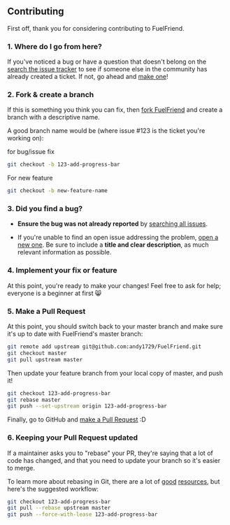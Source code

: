 ## Contributing

First off, thank you for considering contributing to FuelFriend.

### 1. Where do I go from here?

If you've noticed a bug or have a question that doesn't belong on the
[search the issue tracker](https://github.com/andy1729/FuelFriend/issues?q=something)
to see if someone else in the community has already created a ticket.
If not, go ahead and [make one](https://github.com/andy1729/FuelFriend/issues/new)!

### 2. Fork & create a branch

If this is something you think you can fix, then
[fork FuelFriend](https://help.github.com/articles/fork-a-repo)
and create a branch with a descriptive name.

A good branch name would be (where issue #123 is the ticket you're working on):

for bug/issue fix

```sh
git checkout -b 123-add-progress-bar
```

For new feature
```sh
git checkout -b new-feature-name
```


### 3. Did you find a bug?

* **Ensure the bug was not already reported** by [searching all
  issues](https://github.com/andy1729/FuelFriend/issues?q=).

* If you're unable to find an open issue addressing the problem, [open a new
  one](https://github.com/andy1729/FuelFriend/issues/new).  Be sure to
  include a **title and clear description**, as much relevant information as
  possible.


### 4. Implement your fix or feature

At this point, you're ready to make your changes! Feel free to ask for help;
everyone is a beginner at first :smile_cat:

### 5. Make a Pull Request

At this point, you should switch back to your master branch and make sure it's
up to date with FuelFriend's master branch:

```sh
git remote add upstream git@github.com:andy1729/FuelFriend.git
git checkout master
git pull upstream master
```

Then update your feature branch from your local copy of master, and push it!

```sh
git checkout 123-add-progress-bar
git rebase master
git push --set-upstream origin 123-add-progress-bar
```

Finally, go to GitHub and
[make a Pull Request](https://help.github.com/articles/creating-a-pull-request)
:D


### 6. Keeping your Pull Request updated

If a maintainer asks you to "rebase" your PR, they're saying that a lot of code
has changed, and that you need to update your branch so it's easier to merge.

To learn more about rebasing in Git, there are a lot of
[good](http://git-scm.com/book/en/Git-Branching-Rebasing)
[resources](https://help.github.com/articles/interactive-rebase),
but here's the suggested workflow:

```sh
git checkout 123-add-progress-bar
git pull --rebase upstream master
git push --force-with-lease 123-add-progress-bar
```
